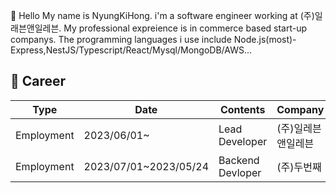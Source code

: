 👋 Hello My name is NyungKiHong. i'm a software engineer working at (주)일래븐앤일레븐.
My professional expreience is in commerce based start-up companys.
The programming languages i use include Node.js(most)-Express,NestJS/Typescript/React/Mysql/MongoDB/AWS...

## 🚀 Career
| Type       | Date                  | Contents         | Company | Organization         |
|------------|-----------------------|------------------|---------|----------------------|
| Employment | 2023/06/01~           | Lead Developer   | (주)일레븐앤일레븐 | Chazgym,productTeam  |
| Employment | 2023/07/01~2023/05/24 | Backend Devloper | (주)두번째       | Houstep,productTeam  |

